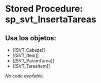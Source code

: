 # Stored Procedure: sp_svt_InsertaTareas

## Usa los objetos:
- [[SVT_Cabeza]]
- [[SVT_Item]]
- [[SVT_ParamTarea]]
- [[SVT_TareaItem]]

*No code available.*
